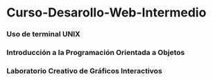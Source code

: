 # Curso-Desarollo-Web-Intermedio

### Uso de terminal UNIX
### Introducción a la Programación Orientada a Objetos
### Laboratorio Creativo de Gráficos Interactivos
